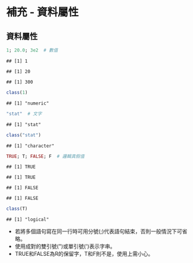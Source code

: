 補充 - 資料屬性
================

資料屬性
--------

``` r
1; 20.0; 3e2  # 數值
```

    ## [1] 1

    ## [1] 20

    ## [1] 300

``` r
class(1)
```

    ## [1] "numeric"

``` r
"stat"  # 文字
```

    ## [1] "stat"

``` r
class("stat")
```

    ## [1] "character"

``` r
TRUE; T; FALSE; F  # 邏輯真假值
```

    ## [1] TRUE

    ## [1] TRUE

    ## [1] FALSE

    ## [1] FALSE

``` r
class(T)
```

    ## [1] "logical"

-   若將多個語句寫在同一行時可用分號(;)代表語句結束，否則一般情況下可省略。
-   使用成對的雙引號(")或單引號(')表示字串。
-   TRUE和FALSE為R的保留字，T和F則不是，使用上需小心。
